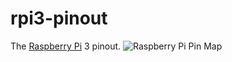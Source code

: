 # rpi3-pinout
The [Raspberry Pi][rpi] 3 pinout.
![Raspberry Pi Pin Map](https://www.element14.com/community/servlet/JiveServlet/previewBody/73950-102-10-339300/pi3_gpio.png)

[rpi]: https://www.raspberrypi.org
